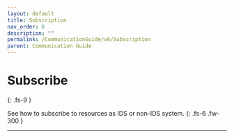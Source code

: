 ```yaml
---
layout: default
title: Subscription
nav_order: 6
description: ""
permalink: /CommunicationGuide/v6/Subscription
parent: Communication Guide
---
```


# Subscribe
{: .fs-9 }

See how to subscribe to resources as IDS or non-IDS system.
{: .fs-6 .fw-300 }

---
